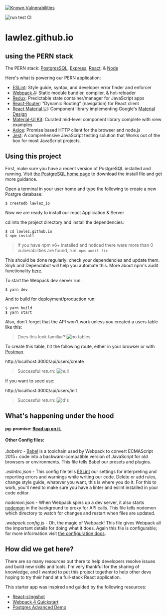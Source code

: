 [![Known Vulnerabilities](https://snyk.io/test/github/Lawlez/Lawlez.github.io/badge.svg?targetFile=package.json)](https://snyk.io/test/github/Lawlez/Lawlez.github.io?targetFile=package.json)

![run test CI](https://github.com/Lawlez/Lawlez.github.io/workflows/run%20test%20CI/badge.svg?branch=master)

# lawlez.github.io

## using the PERN stack

The PERN stack: [PostgresSQL](https://www.postgresql.org/), [Express](https://expressjs.com/), [React](https://reactjs.org/), &amp; [Node](https://nodejs.org/en/)

Here's what is powering our PERN application:

-   [ESLint](https://eslint.org/): Style guide, syntax, and developer error finder and enforcer
-   [Webpack 4](https://webpack.js.org/): Static module bundler, complier, & hot-reloader
-   [Redux](https://redux.js.org/): Predictable state container/manager for JavaScript apps
-   [React-Router](https://github.com/ReactTraining/react-router#readme): “Dynamic Routing” (navigation) for React client
-   [React Material UI](https://material-ui.com/): Component library implementing Google's [Material Design](https://material.io/)
-   [Material-UI Kit](https://www.creative-tim.com/product/material-kit-react): Curated mid-level component library complete with view examples
-   [Axios](https://github.com/axios/axios): Promise based HTTP client for the browser and node.js
-   [Jest](https://github.com/facebook/jest): A comprehensive JavaScript testing solution that Works out of the box for most JavaScript projects.

## Using this project

First, make sure you have a recent version of PostgreSQL installed and running. Visit [the PostgreSQL home page](https://www.postgresql.org/) to download the install file and get more guidance.

Open a terminal in your user home and type the following to create a new Postgre database:

    $ createdb lawlez_io

Now we are ready to install our react Application & Server

cd into the project directory and install the dependencies:

    $ cd lawlez.github.io
    $ npm install

> If you have npm v6+ installed and noticed there were more than 0 vulnerabilities are found, run: `npm audit fix`

This should be done regularly: check your dependencies and update them. Snyk and Dependabot will help you automate this. More about npm's audit functionality [here](https://docs.npmjs.com/getting-started/running-a-security-audit).

To start the Webpack dev server run:

    $ yarn dev

And to build for deployment/production run:

    $ yarn build
    $ yarn start

Also, don't forget that the API won't work unless you created a users table like this:

> Does this look familiar?
> ![no tables](https://raw.githubusercontent.com/tg970/PERN-Advanced-Starter/master/src/assets/img/newdb.png)

To create this table, hit the following route, either in your browser or with [Postman](https://www.getpostman.com/).

http://localhost:3000/api/users/create

> Successful return:
> ![null](https://raw.githubusercontent.com/tg970/PERN-Advanced-Starter/master/src/assets/img/null.png)

If you want to seed use:

http://localhost:3000/api/users/init

> Successful return:
> ![id's](https://raw.githubusercontent.com/tg970/PERN-Advanced-Starter/master/src/assets/img/ids.png)

## What's happening under the hood

#### pg-promise: [Read up on it.](https://github.com/vitaly-t/pg-promise)

#### Other Config files:

_.babelrc_ - [Babel](https://babeljs.io/) is a toolchain used by Webpack to convert ECMAScript 2015+ code into a backward-compatible version of JavaScript for old browsers or environments. This file tells Babel our presets and plugins.

_.eslintrc.json_ - This config file tells [ESLint](https://eslint.org/) our settings for interpreting and reporting errors and warnings while writing our code. Delete or add rules, change style guide, whatever you want, this is where you do it. For this to work, you'll need to make sure you have a linter and eslint installed in your code editor.

_nodemon.json_ - When Webpack spins up a dev server, it also starts [nodemon](https://nodemon.io/) in the background to proxy for API calls. This file tells nodemon which directory to watch for changes and restart when files are updated.

_.webpack.config.js_ - Oh, the magic of Webpack! This file gives Webpack all the important details for doing what it does. Again this file is configurable; for more information visit [the configuration docs](https://webpack.js.org/configuration/).

## How did we get here?

There are so many resources out there to help developers resolve issues and build new skills and tools. I'm very thankful for the sharing of knowledge, and I wanted to put this project together to help other devs hoping to try their hand at a full-stack React application.

This starter app was inspired and guided by the following resources:

-   [React-slingshot](https://github.com/coryhouse/react-slingshot)
-   [Webpack 4 Quickstart](https://github.com/valentinogagliardi/webpack-4-quickstart)
-   [Postgres Advanced Demo](https://github.com/vitaly-t/pg-promise-demo)
